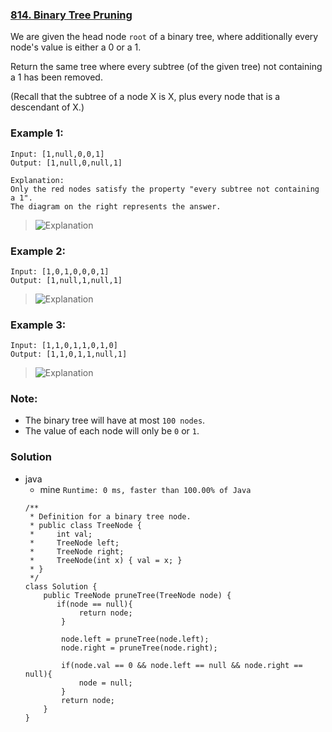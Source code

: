 ### [814. Binary Tree Pruning](https://leetcode.com/problems/binary-tree-pruning/)

We are given the head node `root` of a binary tree, where additionally every node's value is either a 0 or a 1.

Return the same tree where every subtree (of the given tree) not containing a 1 has been removed.

(Recall that the subtree of a node X is X, plus every node that is a descendant of X.)

### Example 1:
    Input: [1,null,0,0,1]
    Output: [1,null,0,null,1]

    Explanation: 
    Only the red nodes satisfy the property "every subtree not containing a 1".
    The diagram on the right represents the answer.
    
>![Explanation](https://s3-lc-upload.s3.amazonaws.com/uploads/2018/04/06/1028_1.png)
  
  
### Example 2:
    Input: [1,0,1,0,0,0,1]
    Output: [1,null,1,null,1]
    
>![Explanation](https://s3-lc-upload.s3.amazonaws.com/uploads/2018/04/06/1028_1.png)
  
  
### Example 3:
    Input: [1,1,0,1,1,0,1,0]
    Output: [1,1,0,1,1,null,1]
    
>![Explanation](https://s3-lc-upload.s3.amazonaws.com/uploads/2018/04/05/1028.png)


### Note:
* The binary tree will have at most `100 nodes`.
* The value of each node will only be `0` or `1`.


### Solution

* java
  * mine `Runtime: 0 ms, faster than 100.00% of Java`
  ``` 
  /**
   * Definition for a binary tree node.
   * public class TreeNode {
   *     int val;
   *     TreeNode left;
   *     TreeNode right;
   *     TreeNode(int x) { val = x; }
   * }
   */
  class Solution {
      public TreeNode pruneTree(TreeNode node) {
         if(node == null){
              return node;
          }

          node.left = pruneTree(node.left);
          node.right = pruneTree(node.right);

          if(node.val == 0 && node.left == null && node.right == null){
              node = null;
          }
          return node;
      }
  }
  ```
